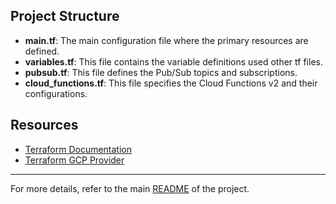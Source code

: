 
## Project Structure

- **main.tf**: The main configuration file where the primary resources are defined.
- **variables.tf**: This file contains the variable definitions used other tf files.
- **pubsub.tf**: This file defines the Pub/Sub topics and subscriptions.
- **cloud_functions.tf**: This file specifies the Cloud Functions v2  and their configurations.


## Resources

- [Terraform Documentation](https://www.terraform.io/docs/index.html)
- [Terraform GCP Provider](https://registry.terraform.io/providers/hashicorp/google/latest/docs)

--------------------------------------------------------

For more details, refer to the main [README](https://github.com/peter115342/soccer-tracker-DE-project/blob/main/README.md) of the project.
